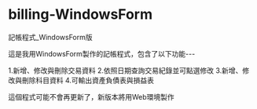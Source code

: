 # billing-WindowsForm
記帳程式_WindowsForm版

這是我用WindowsForm製作的記帳程式，包含了以下功能---

1.新增、修改與刪除交易資料
2.依照日期查詢交易紀錄並可點選修改
3.新增、修改與刪除科目資料
4.可輸出資產負債表與損益表

這個程式可能不會再更新了，新版本將用Web環境製作
